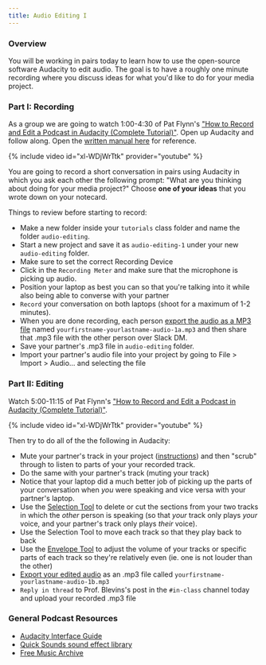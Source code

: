 ```yaml
---
title: Audio Editing I
---
```


### Overview

You will be working in pairs today to learn how to use the open-source software Audacity to edit audio. The goal is to have a roughly one minute recording where you discuss ideas for what you'd like to do for your media project.

### Part I: Recording 

As a group we are going to watch 1:00-4:30 of Pat Flynn's ["How to Record and Edit a Podcast in Audacity (Complete Tutorial)"](https://www.youtube.com/watch?v=xl-WDjWrTtk). Open up Audacity and follow along. Open the [written manual here](https://manual.audacityteam.org/man/record.html) for reference.

{% include video id="xl-WDjWrTtk" provider="youtube" %}

You are going to record a short conversation in pairs using Audacity in which you ask each other the following prompt: "What are you thinking about doing for your media project?" Choose **one of your ideas** that you wrote down on your notecard.

Things to review before starting to record:

- Make a new folder inside your `tutorials` class folder and name the folder `audio-editing`.
- Start a new project and save it as `audio-editing-1` under your new `audio-editing` folder.
- Make sure to set the correct Recording Device
- Click in the `Recording Meter` and make sure that the microphone is picking up audio.
- Position your laptop as best you can so that you're talking into it while also being able to converse with your partner
- `Record` your conversation on both laptops (shoot for a maximum of 1-2 minutes). 
- When you are done recording, each person [export the audio as a MP3 file](https://manual.audacityteam.org/man/export.html) named `yourfirstname-yourlastname-audio-1a.mp3` and then share that .mp3 file with the other person over Slack DM.
- Save your partner's .mp3 file in `audio-editing` folder. 
- Import your partner's audio file into your project by going to File > Import > Audio... and selecting the file

### Part II: Editing

Watch 5:00-11:15 of Pat Flynn's ["How to Record and Edit a Podcast in Audacity (Complete Tutorial)"](https://www.youtube.com/watch?v=xl-WDjWrTtk). 

{% include video id="xl-WDjWrTtk" provider="youtube" %}

Then try to do all of the the following in Audacity:

- Mute your partner's track in your project ([instructions](https://manual.audacityteam.org/man/audio_tracks.html#panel)) and then "scrub" through to listen to parts of your your recorded track.
- Do the same with your partner's track (muting your track)
- Notice that your laptop did a much better job of picking up the parts of your conversation when *you* were speaking and vice versa with your partner's laptop.
- Use the [Selection Tool](https://manual.audacityteam.org/man/selecting_audio_the_basics.html) to delete or cut the sections from your two tracks in which the *other* person is speaking (so that *your* track only plays *your* voice, and your partner's track only plays *their* voice). 
- Use the Selection Tool to move each track so that they play back to back
- Use the [Envelope Tool](https://manual.audacityteam.org/man/envelope_tool.html) to adjust the volume of your tracks or specific parts of each track so they're relatively even (ie. one is not louder than the other)
- [Export your edited audio](https://manual.audacityteam.org/man/file_menu_export.html) as an .mp3 file called `yourfirstname-yourlastname-audio-1b.mp3`
- `Reply in thread` to Prof. Blevins's post in the `#in-class` channel today and upload your recorded .mp3 file

### General Podcast Resources

- [Audacity Interface Guide](https://wit.audacityteam.org/)
- [Quick Sounds sound effect library](https://www.youtube.com/audiolibrary/soundeffects)
- [Free Music Archive](https://freemusicarchive.org/)